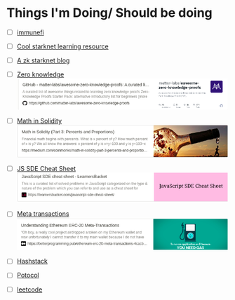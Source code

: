 # Things I'm Doing/ Should be doing

- [ ] [immunefi](https://www.youtube.com/watch?v=nrnC2Z-ZZow)
- [ ] [Cool starknet learning resource](https://learn.0xparc.org/)
- [ ] [A zk starknet blog](https://hackmd.io/@dcbuild3r/Bkj2L02uq)
- [ ] [Zero knowledge](https://github.com/matter-labs/awesome-zero-knowledge-proofs)
      ![](assets/2022-08-22-15-55-56.png)
- [ ] [Math in Solidity](https://medium.com/coinmonks/math-in-solidity-part-3-percents-and-proportions-4db014e080b1)
      ![](assets/2022-08-22-15-54-42.png)
- [ ] [JS SDE Cheat Sheet](https://learnersbucket.com/javascript-sde-cheat-sheet/)
      ![](assets/2022-08-22-15-55-08.png)
- [ ] [Meta transactions](https://betterprogramming.pub/ethereum-erc-20-meta-transactions-4cacbb3630ee)
      ![](assets/2022-08-22-15-54-16.png)
- [ ] [Hashstack](https://blog.hashstack.finance/deconstructing-hashstacks-dynamic-interest-algorithm-dial/)

- [ ] [Potocol](https://github.com/0xHashstack/whitepaper/tree/main/Open%20protocol/v1.0%5Bdraft%5D)
- [ ] [leetcode](https://www.linkedin.com/posts/guptanikita16_google-online-assessment-questions-activity-6971158521694367744-WNpg?utm_source=share&utm_medium=member_android)
